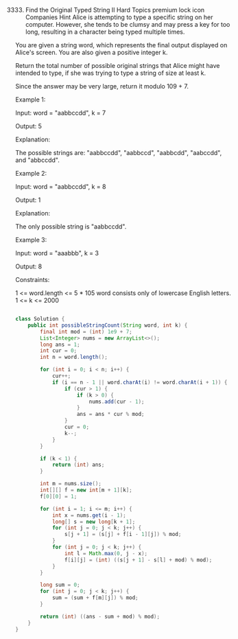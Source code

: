 3333. Find the Original Typed String II
Hard
Topics
premium lock icon
Companies
Hint
Alice is attempting to type a specific string on her computer. However, she tends to be clumsy and may press a key for too long, resulting in a character being typed multiple times.

You are given a string word, which represents the final output displayed on Alice's screen. You are also given a positive integer k.

Return the total number of possible original strings that Alice might have intended to type, if she was trying to type a string of size at least k.

Since the answer may be very large, return it modulo 109 + 7.

 

Example 1:

Input: word = "aabbccdd", k = 7

Output: 5

Explanation:

The possible strings are: "aabbccdd", "aabbccd", "aabbcdd", "aabccdd", and "abbccdd".

Example 2:

Input: word = "aabbccdd", k = 8

Output: 1

Explanation:

The only possible string is "aabbccdd".

Example 3:

Input: word = "aaabbb", k = 3

Output: 8

 

Constraints:

1 <= word.length <= 5 * 105
word consists only of lowercase English letters.
1 <= k <= 2000

```java

class Solution {
    public int possibleStringCount(String word, int k) {
        final int mod = (int) 1e9 + 7;
        List<Integer> nums = new ArrayList<>();
        long ans = 1;
        int cur = 0;
        int n = word.length();

        for (int i = 0; i < n; i++) {
            cur++;
            if (i == n - 1 || word.charAt(i) != word.charAt(i + 1)) {
                if (cur > 1) {
                    if (k > 0) {
                        nums.add(cur - 1);
                    }
                    ans = ans * cur % mod;
                }
                cur = 0;
                k--;
            }
        }

        if (k < 1) {
            return (int) ans;
        }

        int m = nums.size();
        int[][] f = new int[m + 1][k];
        f[0][0] = 1;

        for (int i = 1; i <= m; i++) {
            int x = nums.get(i - 1);
            long[] s = new long[k + 1];
            for (int j = 0; j < k; j++) {
                s[j + 1] = (s[j] + f[i - 1][j]) % mod;
            }
            for (int j = 0; j < k; j++) {
                int l = Math.max(0, j - x);
                f[i][j] = (int) ((s[j + 1] - s[l] + mod) % mod);
            }
        }

        long sum = 0;
        for (int j = 0; j < k; j++) {
            sum = (sum + f[m][j]) % mod;
        }

        return (int) ((ans - sum + mod) % mod);
    }
}
```
